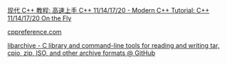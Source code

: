 
[现代 C++ 教程: 高速上手 C++ 11/14/17/20 - Modern C++ Tutorial: C++ 11/14/17/20 On the Fly](https://changkun.de/modern-cpp/)

[cppreference.com](https://en.cppreference.com/w)

[libarchive - C library and command-line tools for reading and writing tar, cpio, zip, ISO, and other archive formats @ GitHub](https://www.libarchive.org/)